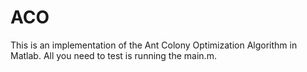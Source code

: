 # ACO
This is an implementation of the Ant Colony Optimization Algorithm in Matlab. All you need to test is running the main.m.
